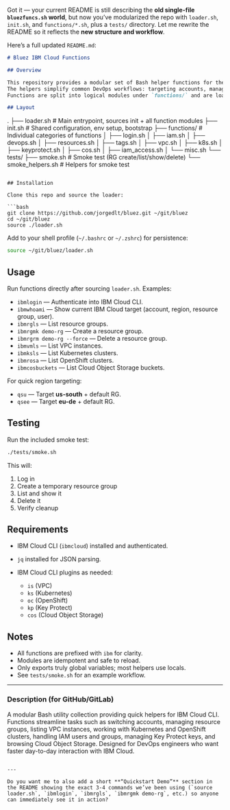 Got it — your current README is still describing the **old single-file `bluezfuncs.sh` world**, but now you’ve modularized the repo with `loader.sh`, `init.sh`, and `functions/*.sh`, plus a `tests/` directory. Let me rewrite the README so it reflects the **new structure and workflow**.

Here’s a full updated `README.md`:

```markdown
# Bluez IBM Cloud Functions

## Overview

This repository provides a modular set of Bash helper functions for the IBM Cloud CLI.  
The helpers simplify common DevOps workflows: targeting accounts, managing resource groups, listing VPC instances, Kubernetes clusters, IAM groups, Key Protect keys, and Cloud Object Storage.  
Functions are split into logical modules under `functions/` and are loaded automatically by `loader.sh`.

## Layout

```

.
├── loader.sh            # Main entrypoint, sources init + all function modules
├── init.sh              # Shared configuration, env setup, bootstrap
├── functions/           # Individual categories of functions
│   ├── login.sh
│   ├── iam.sh
│   ├── devops.sh
│   ├── resources.sh
│   ├── tags.sh
│   ├── vpc.sh
│   ├── k8s.sh
│   ├── keyprotect.sh
│   ├── cos.sh
│   ├── iam\_access.sh
│   └── misc.sh
└── tests/
├── smoke.sh         # Smoke test (RG create/list/show/delete)
└── smoke\_helpers.sh # Helpers for smoke test

````

## Installation

Clone this repo and source the loader:

```bash
git clone https://github.com/jorgedlt/bluez.git ~/git/bluez
cd ~/git/bluez
source ./loader.sh
````

Add to your shell profile (`~/.bashrc` or `~/.zshrc`) for persistence:

```bash
source ~/git/bluez/loader.sh
```

## Usage

Run functions directly after sourcing `loader.sh`.
Examples:

* `ibmlogin` — Authenticate into IBM Cloud CLI.
* `ibmwhoami` — Show current IBM Cloud target (account, region, resource group, user).
* `ibmrgls` — List resource groups.
* `ibmrgmk demo-rg` — Create a resource group.
* `ibmrgrm demo-rg --force` — Delete a resource group.
* `ibmvmls` — List VPC instances.
* `ibmksls` — List Kubernetes clusters.
* `ibmrosa` — List OpenShift clusters.
* `ibmcosbuckets` — List Cloud Object Storage buckets.

For quick region targeting:

* `qsu` — Target **us-south** + default RG.
* `qsee` — Target **eu-de** + default RG.

## Testing

Run the included smoke test:

```bash
./tests/smoke.sh
```

This will:

1. Log in
2. Create a temporary resource group
3. List and show it
4. Delete it
5. Verify cleanup

## Requirements

* IBM Cloud CLI (`ibmcloud`) installed and authenticated.
* `jq` installed for JSON parsing.
* IBM Cloud CLI plugins as needed:

  * `is` (VPC)
  * `ks` (Kubernetes)
  * `oc` (OpenShift)
  * `kp` (Key Protect)
  * `cos` (Cloud Object Storage)

## Notes

* All functions are prefixed with `ibm` for clarity.
* Modules are idempotent and safe to reload.
* Only exports truly global variables; most helpers use locals.
* See `tests/smoke.sh` for an example workflow.

---

### Description (for GitHub/GitLab)

A modular Bash utility collection providing quick helpers for IBM Cloud CLI.
Functions streamline tasks such as switching accounts, managing resource groups, listing VPC instances, working with Kubernetes and OpenShift clusters, handling IAM users and groups, managing Key Protect keys, and browsing Cloud Object Storage. Designed for DevOps engineers who want faster day-to-day interaction with IBM Cloud.

```

---

Do you want me to also add a short **“Quickstart Demo”** section in the README showing the exact 3-4 commands we’ve been using (`source loader.sh`, `ibmlogin`, `ibmrgls`, `ibmrgmk demo-rg`, etc.) so anyone can immediately see it in action?
```
